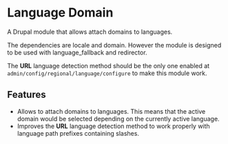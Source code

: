 # Language Domain

A Drupal module that allows attach domains to languages.

The dependencies are locale and domain. However the module is designed to be used with language_fallback and redirector.

The **URL** language detection method should be the only one enabled at `admin/config/regional/language/configure` to make this module work.

## Features

- Allows to attach domains to languages. This means that the active domain would be selected depending on the currently active language.
- Improves the **URL** language detection method to work properly with language path prefixes containing slashes.
